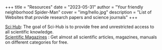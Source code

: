 +++
title = "Resources"
date = "2023-05-31"
author = "Your friendly neighborhood Spider-Man"
cover = "img/hello.jpg"
description = "List of Websites that provide research papers and science journals"
+++

[Sci Hub](https://sci-hub.st): The goal of Sci-Hub is to provide free and unrestricted access to all scientific knowledge. \
[Scientific Magazines](https://scientificmagazines.top/) : Get almost all scientific articles, magazines, manuals on different categories for free.

